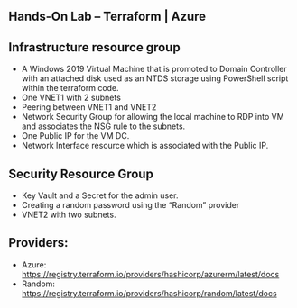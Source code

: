 ## Hands-On Lab – Terraform | Azure
## Infrastructure resource group
-	A Windows 2019 Virtual Machine that is promoted to Domain Controller with an attached disk used as an NTDS storage using PowerShell script within the terraform code.
-	One VNET1 with 2 subnets 
-	Peering between VNET1 and VNET2
-	Network Security Group for allowing the local machine to RDP into VM and associates the NSG rule to the subnets.
-	One Public IP for the VM DC.
-	Network Interface resource which is associated with the Public IP.

## Security Resource Group
-	Key Vault and a Secret for the admin user.
-	Creating a random password using the “Random” provider
-	VNET2 with two subnets.

## Providers:
-	Azure: https://registry.terraform.io/providers/hashicorp/azurerm/latest/docs
-	Random: https://registry.terraform.io/providers/hashicorp/random/latest/docs  
